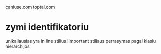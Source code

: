 caniuse.com
toptal.com
<!-- font.google.com  -->
<!-- trys link elementai
 -->
 # zymi identifikatoriu
 unikaliausias yra in line stilius
 !important 
 stiliaus perrasymas pagal klasiu hierarchijos
 <!-- rasant elementas.iskart meta klase -->